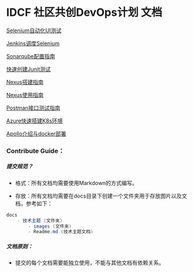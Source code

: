 # IDCF 社区共创DevOps计划 文档


[Selenium自动化UI测试](docs/Selenium自动化UI测试/Readme.md)

[Jenkins调度Selenium](docs/Jenkins调度Selenium/Readme.md)

[Sonarqube配置指南](docs/Sonarqube配置指南/Readme.md)

[快速创建Junit测试](docs/快速创建Junit测试/Readme.md)

[Nexus搭建指南](docs/Nexus搭建指南/Readme.md)

[Nexus使用指南](docs/Nexus使用指南/Readme.md)

[Postman接口测试指南](docs/Postman接口测试指南/Readme.md)

[Azure快速搭建K8s环境](docs/Azure快速搭建K8s环境/Azure快速搭建K8s环境/Readme.md)

[Apollo介绍与docker部署](docs/Apollo介绍与docker部署/Readme.md)

### Contribute Guide：

##### 提交规范？

 - 格式：所有文档均需要使用Markdown的方式编写。

 - 存放：所有文档均需要在docs目录下创建一个文件夹用于存放图片以及文档，参考如下：

```csharp
docs
	- 技术主题 (文件夹)
		- images (文件夹)
		- Readme.md (技术主题文档)
```


##### 文档原则：

 - 提交的每个文档需要能独立使用，不能与其他文档有依赖关系。

